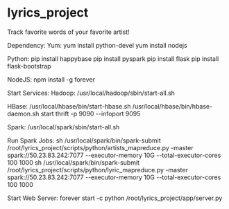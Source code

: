 # lyrics_project
Track favorite words of your favorite artist!

Dependency:
Yum:
yum install python-devel
yum install nodejs

Python:
pip install happybase
pip install pyspark
pip install flask
pip install flask-bootstrap

NodeJS:
npm install -g forever

Start Services:
Hadoop:
/usr/local/hadoop/sbin/start-all.sh

HBase:
/usr/local/hbase/bin/start-hbase.sh
/usr/local/hbase/bin/hbase-daemon.sh start thrift -p 9090 --infoport 9095

Spark:
/usr/local/spark/sbin/start-all.sh

Run Spark Jobs:
sh /usr/local/spark/bin/spark-submit /root/lyrics_project/scripts/python/artists_mapreduce.py -master spark://50.23.83.242:7077 --executor-memory 10G --total-executor-cores 100 1000
sh /usr/local/spark/bin/spark-submit /root/lyrics_project/scripts/python/lyric_mapreduce.py -master spark://50.23.83.242:7077 --executor-memory 10G --total-executor-cores 100 1000

Start Web Server:
forever start -c python /root/lyrics_project/app/server.py

